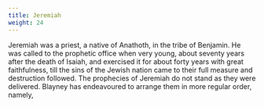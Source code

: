 ```yaml
---
title: Jeremiah
weight: 24
---
```


Jeremiah was a priest, a native of Anathoth, in the tribe of Benjamin. He was called to the prophetic office when very young, about seventy years after the death of Isaiah, and exercised it for about forty years with great faithfulness, till the sins of the Jewish nation came to their full measure and destruction followed. The prophecies of Jeremiah do not stand as they were delivered. Blayney has endeavoured to arrange them in more regular order, namely,
